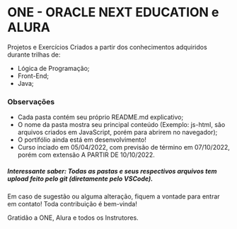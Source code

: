 # ONE - ORACLE NEXT EDUCATION e ALURA

Projetos e Exercícios Criados a partir dos conhecimentos adquiridos durante trilhas de:
- Lógica de Programação;
- Front-End;
- Java;

### Observações

- Cada pasta contém seu próprio README.md explicativo;
- O nome da pasta mostra seu principal conteúdo (Exemplo: js-html, são arquivos criados em JavaScript, porém para abrirem no navegador);
- O portifólio ainda está em desenvolvimento!
- Curso inciado em  05/04/2022, com previsão de término em 07/10/2022, porém com extensão A PARTIR DE 10/10/2022.


##### Interessante saber: Todas as pastas e seus respectivos arquivos tem upload feito pelo git (diretamente pelo VSCode).

Em caso de sugestão ou alguma alteração, fiquem a vontade para entrar em contato! Toda contribuição é bem-vinda!

Gratidão a ONE, Alura e todos os Instrutores.